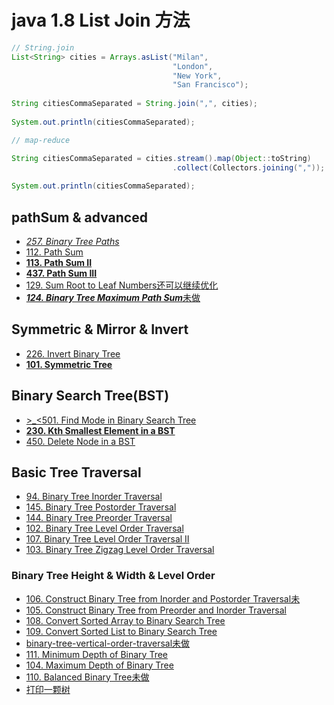 

# java 1.8 List Join 方法

```java
// String.join
List<String> cities = Arrays.asList("Milan", 
                                    "London", 
                                    "New York", 
                                    "San Francisco");
		
String citiesCommaSeparated = String.join(",", cities);
 
System.out.println(citiesCommaSeparated);

// map-reduce

String citiesCommaSeparated = cities.stream().map(Object::toString)
                                    .collect(Collectors.joining(","));
 
System.out.println(citiesCommaSeparated);
```

## pathSum & advanced
 - [*257. Binary Tree Paths*](https://leetcode.com/problems/binary-tree-paths/?tab=Description)
 - [112. Path Sum](https://leetcode.com/problems/path-sum/?tab=Description)
 - [**113. Path Sum II**](https://leetcode.com/problems/path-sum-ii/?tab=Description)
 - [**437. Path Sum III**](https://leetcode.com/problems/path-sum-iii/?tab=Description)
 - [129. Sum Root to Leaf Numbers还可以继续优化](https://leetcode.com/problems/sum-root-to-leaf-numbers/?tab=Description)
 - [***124. Binary Tree Maximum Path Sum***未做](https://leetcode.com/problems/binary-tree-maximum-path-sum/?tab=Description)
 
## Symmetric & Mirror & Invert
 - [226. Invert Binary Tree](https://leetcode.com/problems/invert-binary-tree/?tab=Description)
 - [**101. Symmetric Tree**](https://leetcode.com/problems/symmetric-tree/#/description)
 
## Binary Search Tree(BST)
 - [>_<501. Find Mode in Binary Search Tree](https://leetcode.com/problems/find-mode-in-binary-search-tree/?tab=Solutions)
 - [**230. Kth Smallest Element in a BST**](https://leetcode.com/problems/kth-smallest-element-in-a-bst/?tab=Description)
 - [450. Delete Node in a BST](https://leetcode.com/problems/delete-node-in-a-bst/?tab=Description)
 
 
## Basic Tree Traversal
 - [94. Binary Tree Inorder Traversal](https://leetcode.com/problems/binary-tree-inorder-traversal/#/description)
 - [145. Binary Tree Postorder Traversal](https://leetcode.com/problems/binary-tree-postorder-traversal/#/description)
 - [144. Binary Tree Preorder Traversal](https://leetcode.com/problems/binary-tree-preorder-traversal/#/description)
 - [102. Binary Tree Level Order Traversal](https://leetcode.com/problems/binary-tree-level-order-traversal/?tab=Description)
 - [107. Binary Tree Level Order Traversal II](https://leetcode.com/problems/binary-tree-level-order-traversal-ii/?tab=Description)
 - [103. Binary Tree Zigzag Level Order Traversal](https://leetcode.com/problems/binary-tree-zigzag-level-order-traversal/?tab=Description)

### Binary Tree Height & Width & Level Order

 - [106. Construct Binary Tree from Inorder and Postorder Traversal未](https://leetcode.com/problems/construct-binary-tree-from-inorder-and-postorder-traversal/#/description)
 - [105. Construct Binary Tree from Preorder and Inorder Traversal](https://leetcode.com/problems/construct-binary-tree-from-preorder-and-inorder-traversal/#/description)
 - [108. Convert Sorted Array to Binary Search Tree](https://leetcode.com/problems/convert-sorted-array-to-binary-search-tree/#/description)
 - [109. Convert Sorted List to Binary Search Tree](https://leetcode.com/problems/convert-sorted-list-to-binary-search-tree/#/description)
 - [binary-tree-vertical-order-traversal未做](https://leetcode.com/problems/binary-tree-vertical-order-traversal/)
 - [111. Minimum Depth of Binary Tree](https://leetcode.com/problems/minimum-depth-of-binary-tree/?tab=Description)
 - [104. Maximum Depth of Binary Tree](https://leetcode.com/problems/maximum-depth-of-binary-tree/?tab=Description)
 - [110. Balanced Binary Tree未做](https://leetcode.com/problems/balanced-binary-tree/?tab=Description)
 - [打印一颗树]()